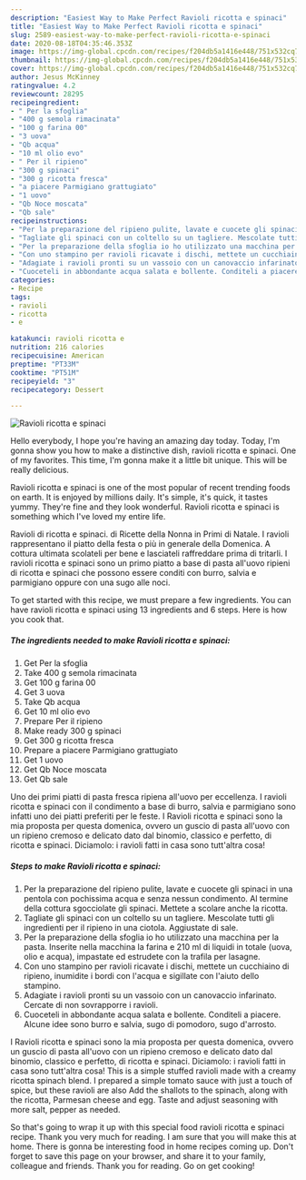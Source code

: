 ```yaml
---
description: "Easiest Way to Make Perfect Ravioli ricotta e spinaci"
title: "Easiest Way to Make Perfect Ravioli ricotta e spinaci"
slug: 2589-easiest-way-to-make-perfect-ravioli-ricotta-e-spinaci
date: 2020-08-18T04:35:46.353Z
image: https://img-global.cpcdn.com/recipes/f204db5a1416e448/751x532cq70/ravioli-ricotta-e-spinaci-recipe-main-photo.jpg
thumbnail: https://img-global.cpcdn.com/recipes/f204db5a1416e448/751x532cq70/ravioli-ricotta-e-spinaci-recipe-main-photo.jpg
cover: https://img-global.cpcdn.com/recipes/f204db5a1416e448/751x532cq70/ravioli-ricotta-e-spinaci-recipe-main-photo.jpg
author: Jesus McKinney
ratingvalue: 4.2
reviewcount: 28295
recipeingredient:
- " Per la sfoglia"
- "400 g semola rimacinata"
- "100 g farina 00"
- "3 uova"
- "Qb acqua"
- "10 ml olio evo"
- " Per il ripieno"
- "300 g spinaci"
- "300 g ricotta fresca"
- "a piacere Parmigiano grattugiato"
- "1 uovo"
- "Qb Noce moscata"
- "Qb sale"
recipeinstructions:
- "Per la preparazione del ripieno pulite, lavate e cuocete gli spinaci in una pentola con pochissima acqua e senza nessun condimento. Al termine della cottura sgocciolate gli spinaci. Mettete a scolare anche la ricotta."
- "Tagliate gli spinaci con un coltello su un tagliere. Mescolate tutti gli ingredienti per il ripieno in una ciotola. Aggiustate di sale."
- "Per la preparazione della sfoglia io ho utilizzato una macchina per la pasta. Inserite nella macchina la farina e 210 ml di liquidi in totale (uova, olio e acqua), impastate ed estrudete con la trafila per lasagne."
- "Con uno stampino per ravioli ricavate i dischi, mettete un cucchiaino di ripieno, inumidite i bordi con l&#39;acqua e sigillate con l&#39;aiuto dello stampino."
- "Adagiate i ravioli pronti su un vassoio con un canovaccio infarinato. Cercate di non sovrapporre i ravioli."
- "Cuoceteli in abbondante acqua salata e bollente. Conditeli a piacere. Alcune idee sono burro e salvia, sugo di pomodoro, sugo d&#39;arrosto."
categories:
- Recipe
tags:
- ravioli
- ricotta
- e

katakunci: ravioli ricotta e 
nutrition: 216 calories
recipecuisine: American
preptime: "PT33M"
cooktime: "PT51M"
recipeyield: "3"
recipecategory: Dessert

---
```



![Ravioli ricotta e spinaci](https://img-global.cpcdn.com/recipes/f204db5a1416e448/751x532cq70/ravioli-ricotta-e-spinaci-recipe-main-photo.jpg)

Hello everybody, I hope you're having an amazing day today. Today, I'm gonna show you how to make a distinctive dish, ravioli ricotta e spinaci. One of my favorites. This time, I'm gonna make it a little bit unique. This will be really delicious.

Ravioli ricotta e spinaci is one of the most popular of recent trending foods on earth. It is enjoyed by millions daily. It's simple, it's quick, it tastes yummy. They're fine and they look wonderful. Ravioli ricotta e spinaci is something which I've loved my entire life.

Ravioli di ricotta e spinaci. di Ricette della Nonna in Primi di Natale. I ravioli rappresentano il piatto della festa o più in generale della Domenica. A cottura ultimata scolateli per bene e lasciateli raffreddare prima di tritarli. I ravioli ricotta e spinaci sono un primo piatto a base di pasta all&#39;uovo ripieni di ricotta e spinaci che possono essere conditi con burro, salvia e parmigiano oppure con una sugo alle noci.


To get started with this recipe, we must prepare a few ingredients. You can have ravioli ricotta e spinaci using 13 ingredients and 6 steps. Here is how you cook that.

<!--inarticleads1-->

##### The ingredients needed to make Ravioli ricotta e spinaci:

1. Get  Per la sfoglia
1. Take 400 g semola rimacinata
1. Get 100 g farina 00
1. Get 3 uova
1. Take Qb acqua
1. Get 10 ml olio evo
1. Prepare  Per il ripieno
1. Make ready 300 g spinaci
1. Get 300 g ricotta fresca
1. Prepare a piacere Parmigiano grattugiato
1. Get 1 uovo
1. Get Qb Noce moscata
1. Get Qb sale


Uno dei primi piatti di pasta fresca ripiena all&#39;uovo per eccellenza. I ravioli ricotta e spinaci con il condimento a base di burro, salvia e parmigiano sono infatti uno dei piatti preferiti per le feste. I Ravioli ricotta e spinaci sono la mia proposta per questa domenica, ovvero un guscio di pasta all&#39;uovo con un ripieno cremoso e delicato dato dal binomio, classico e perfetto, di ricotta e spinaci. Diciamolo: i ravioli fatti in casa sono tutt&#39;altra cosa! 

<!--inarticleads2-->

##### Steps to make Ravioli ricotta e spinaci:

1. Per la preparazione del ripieno pulite, lavate e cuocete gli spinaci in una pentola con pochissima acqua e senza nessun condimento. Al termine della cottura sgocciolate gli spinaci. Mettete a scolare anche la ricotta.
1. Tagliate gli spinaci con un coltello su un tagliere. Mescolate tutti gli ingredienti per il ripieno in una ciotola. Aggiustate di sale.
1. Per la preparazione della sfoglia io ho utilizzato una macchina per la pasta. Inserite nella macchina la farina e 210 ml di liquidi in totale (uova, olio e acqua), impastate ed estrudete con la trafila per lasagne.
1. Con uno stampino per ravioli ricavate i dischi, mettete un cucchiaino di ripieno, inumidite i bordi con l&#39;acqua e sigillate con l&#39;aiuto dello stampino.
1. Adagiate i ravioli pronti su un vassoio con un canovaccio infarinato. Cercate di non sovrapporre i ravioli.
1. Cuoceteli in abbondante acqua salata e bollente. Conditeli a piacere. Alcune idee sono burro e salvia, sugo di pomodoro, sugo d&#39;arrosto.


I Ravioli ricotta e spinaci sono la mia proposta per questa domenica, ovvero un guscio di pasta all&#39;uovo con un ripieno cremoso e delicato dato dal binomio, classico e perfetto, di ricotta e spinaci. Diciamolo: i ravioli fatti in casa sono tutt&#39;altra cosa! This is a simple stuffed ravioli made with a creamy ricotta spinach blend. I prepared a simple tomato sauce with just a touch of spice, but these ravioli are also Add the shallots to the spinach, along with the ricotta, Parmesan cheese and egg. Taste and adjust seasoning with more salt, pepper as needed. 

So that's going to wrap it up with this special food ravioli ricotta e spinaci recipe. Thank you very much for reading. I am sure that you will make this at home. There is gonna be interesting food in home recipes coming up. Don't forget to save this page on your browser, and share it to your family, colleague and friends. Thank you for reading. Go on get cooking!
